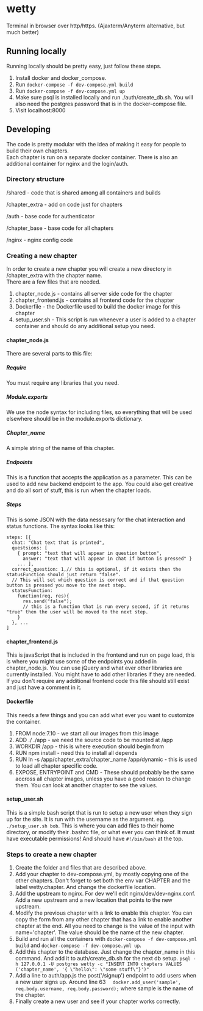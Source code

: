 # wetty
Terminal in browser over http/https. (Ajaxterm/Anyterm alternative, but much better)

## Running locally

Running locally should be pretty easy, just follow these steps.
1. Install docker and docker_compose.
2. Run `docker-compose -f dev-compose.yml build`
3. Run `docker-compose -f dev-compose.yml up`
4. Make sure psql is installed locally and run ./auth/create_db.sh.  You will also need the postgres password that is in the docker-compose file.
5. Visit localhost:8000

## Developing

The code is pretty modular with the idea of making it easy for people to build their own chapters.  
Each chapter is run on a separate docker container.  There is also an additional container for nginx and the login/auth.

### Directory structure
/shared - code that is shared among all containers and builds
 
/chapter_extra - add on code just for chapters
 
/auth - base code for authenticator
 
/chapter_base - base code for all chapters

/nginx - nginx config code

### Creating a new chapter

In order to create a new chapter you will create a new directory in /chapter_extra with the chapter name.  
There are a few files that are needed.
1. chapter_node.js - contains all server side code for the chapter
2. chapter_frontend.js - contains all frontend code for the chapter
3. Dockerfile - the Dockerfile used to build the docker image for this chapter
4. setup_user.sh - This script is run whenever a user is added to a chapter container and should 
do any additional setup you need.

#### chapter_node.js
There are several parts to this file:
##### Require 
You must require any libraries that you need.
##### Module.exports
We use the node syntax for including files, so everything that will be used elsewhere should be in the module.exports 
dictionary.
##### Chapter_name
A simple string of the name of this chapter.
##### Endpoints
This is a function that accepts the application as a parameter.
This can be used to add new backend endpoint to the app.  You could also get creative and do all sort of stuff,
this is run when the chapter loads.
##### Steps
This is some JSON with the data nessesary for the chat interaction and status functions.  The syntax looks like this:
```
steps: [{
  chat: "Chat text that is printed",
  questsions: [
    { prompt: "text that will appear in question button",
      answer: "text that will appear in chat if button is pressed" }
    ... ],
  correct_question: 1,// this is optional, if it exists then the statusFunction should just return "false". 
  // This will set which question is correct and if that question button is pressed you move to the next step.
  statusFunction: 
    function(req, res){
      res.send("false");
      // this is a function that is run every second, if it returns "true" then the user will be moved to the next step.
    }
  }, ...
]
```

#### chapter_frontend.js
This is javaScript that is included in the frontend and run on page load, this is where you might use some of the endpoints you added in chapter_node.js.  You can use jQuery and what ever other libraries are currently installed.  You might have to add other libraries if they are needed.  If you don't require any additional frontend code this file should still exist and just have a comment in it.
    
#### Dockerfile
This needs a few things and you can add what ever you want to customize the container.

1. FROM node:7.10 - we start all our images from this image
2. ADD ./ ./app - we need the source code to be mounted at /app
3. WORKDIR /app - this is where execution should begin from
4. RUN npm install - need this to install all depends
5. RUN ln -s /app/chapter_extra/chapter_name /app/dynamic - this is used to load all chapter specific code.
6. EXPOSE, ENTRYPOINT and CMD - These should probably be the same accross all chapter images, unless you have a good reason to change them.  You can look at another chapter to see the values.

#### setup_user.sh
This is a simple bash script that is run to setup a new user when they sign up for the site.  It is run with the username as the argument.  eg. `./setup_user.sh bob`.  This is where you can add files to their home directory, or modify their .bashrc file, or what ever you can think of.  It must have executable permissions! And should have `#!/bin/bash` at the top.

### Steps to create a new chapter
1. Create the folder and files that are described above.
2. Add your chapter to dev-compose.yml, by mostly copying one of the other chapters.  Don't forget to set both the env var CHAPTER and the label wetty.chapter.  And change the dockerfile location.
3. Add the upstream to nginx.  For dev we'll edit nginx/dev/dev-nginx.conf.  Add a new upstream and a new location that points to the new upstream.
4. Modify the previous chapter with a link to enable this chapter.  You can copy the form from any other chapter that has a link to enable another chapter at the end.  All you need to change is the value of the input with name='chapter'.  The value should be the name of the new chapter.
5. Build and run all the containers with `docker-compose -f dev-compose.yml build` and `docker-compose -f dev-compose.yml up`.
6. Add this chapter to the database.  Just change the chapter_name in this command.  And add it to auth/create_db.sh for the next db setup.  `psql -h 127.0.0.1 -U postgres wetty -c "INSERT INTO chapters VALUES ('chapter_name', '{ \"hello\": \"some stuff\"}')"`
7. Add a line to auth/app.js the post('/signup') endpoint to add users when a new user signs up.  Around line 63 `  docker.add_user('sample', req.body.username, req.body.password);` where sample is the name of the chapter.
8. Finally create a new user and see if your chapter works correctly.
